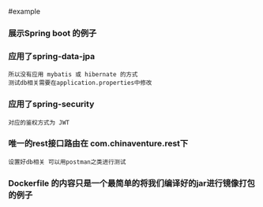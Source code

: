 #example
### 展示Spring boot 的例子
### 应用了spring-data-jpa
    所以没有应用 mybatis 或 hibernate 的方式
    测试db相关需要在application.properties中修改
### 应用了spring-security
    对应的鉴权方式为 JWT
### 唯一的rest接口路由在 com.chinaventure.rest下
    设置好db相关 可以用postman之类进行测试
### Dockerfile 的内容只是一个最简单的将我们编译好的jar进行镜像打包的例子